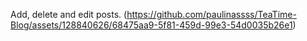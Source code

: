 Add, delete and edit posts. (https://github.com/paulinassss/TeaTime-Blog/assets/128840626/68475aa9-5f81-459d-99e3-54d0035b26e1)
